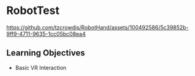 # RobotTest

https://github.com/tzcrowdis/RobotHand/assets/100492586/5c39852b-9ff9-4711-9635-1cc05bc08ea4

## Learning Objectives

* Basic VR Interaction
